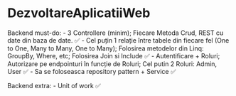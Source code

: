 # DezvoltareAplicatiiWeb
  Backend must-do:
    - 3 Controllere (minim); Fiecare Metoda Crud, REST cu date din baza de date. ✅
    - Cel puțin 1 relație între tabele din fiecare fel (One to One, Many to Many, One to Many); Folosirea metodelor din Linq: GroupBy, Where, etc; Folosirea Join si Include ✅
    - Autentificare + Roluri; Autorizare pe endpointuri în funcție de Roluri; Cel putin 2 Roluri: Admin, User ✅
    - Sa se foloseasca repository pattern + Service ✅
   
   Backend extra:
     - Unit of work ✅
